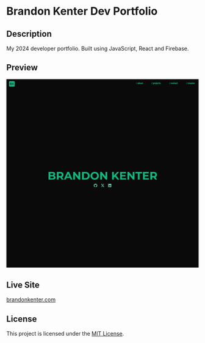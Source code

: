 # Brandon Kenter Dev Portfolio

## Description

My 2024 developer portfolio. Built using JavaScript, React and Firebase.

## Preview

![portfolio-preview](https://github.com/BrandonKenter/Portfolio/blob/main/portfolio-preview?raw=true)

## Live Site

[brandonkenter.com](https://brandonkenter.com/)


## License

This project is licensed under the [MIT License](LICENSE).
